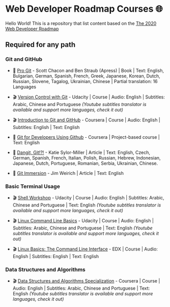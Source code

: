 #  Web Developer Roadmap Courses :globe_with_meridians:

Hello World! This is a repository that list content based on the [The 2020 Web Developer Roadmap](https://github.com/kamranahmedse/developer-roadmap)

## Required for any path
### Git and GitHub
- :book: [Pro Git](https://git-scm.com/book/en/v2) - Scott Chacon and Ben Straub (Apress) | Book | Text: English, Bulgarian, German, Spanish, French, Greek, Japanese, Korean, Dutch, Russian, Slovene, Tagalog, Ukrainian, Chinese | Partial translation:  16 Languages

-  :clapper: [Version Control with Git](https://www.udacity.com/course/version-control-with-git--ud123) - Udacity | Course | Audio: English | Subtitles: Arabic, Chinese and Portuguese 
*(Youtube subtitles translator is available and support more languages, check it out)*

- :clapper: [Introduction to Git and GitHub](https://www.coursera.org/programs/4c600a0d-4714-4ee7-b8ac-fbcedf955304?collectionId=&productId=-qIqP1FsEemNmQ6a3syMJg&productType=course&showMiniModal=true) - Coursera | Course | Audio: English | Subtitles: English | Text: English

- :page_facing_up: [Git for Developers Using Github](https://www.coursera.org/programs/4c600a0d-4714-4ee7-b8ac-fbcedf955304?collectionId=&productId=v1PhHrG6EeqvmBJpqY8HJQ&productType=course&showMiniModal=true) - Coursera | Project-based course | Text: English

- :page_facing_up: [Dangit, Git!?!](https://dangitgit.com/en) - Katie Sylor-Miller | Article | Text: English, Czech, German, Spanish, French, Italian, Polish, Russian, Hebrew, Indonesian, Japanese, Dutch, Portuguese, Romanian, Serbia, Ukrainian, Chinese.

- :page_facing_up: [Git Immersion](https://gitimmersion.com/index.html) - Jim Weirich | Article | Text: English

### Basic Terminal Usage
-  :clapper: [Shell Workshop](https://www.udacity.com/course/shell-workshop--ud206) - Udacity | Course | Audio: English | Subtitles: Arabic, Chinese and Portuguese | Text: English
*(Youtube subtitles translator is available and support more languages, check it out)*

-  :clapper: [Linux Command Line Basics](https://www.udacity.com/course/linux-command-line-basics--ud595) - Udacity | Course | Audio: English | Subtitles: Arabic, Chinese and Portuguese | Text: English
*(Youtube subtitles translator is available and support more languages, check it out)*

-  :clapper: [Linux Basics: The Command Line Interface](https://www.edx.org/course/linux-basics-the-command-line-interface) - EDX | Course | Audio: English | Subtitles: English | Text: English

### Data Structures and Algorithms
-  :clapper: [Data Structures and Algorithms Specialization](https://www.coursera.org/specializations/data-structures-algorithms) - Coursera | Course | Audio: English | Subtitles: Arabic, Chinese and Portuguese | Text: English
*(Youtube subtitles translator is available and support more languages, check it out)*